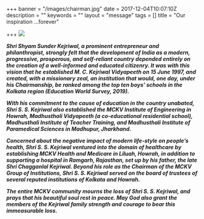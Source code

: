 +++
banner = "/images/chairman.jpg"
date = 2017-12-04T10:07:10Z
description = ""
keywords = ""
layout = "message"
tags = []
title = "Our inspiration …forever"

+++
![](/uploads/2020/01/03/pp.jpg)

**_Shri Shyam Sunder Kejriwal, a prominent entrepreneur and philanthropist, strongly felt that the development of India as a modern, progressive, prosperous, and self-reliant country depended entirely on the creation of a well-informed and educated citizenry. It was with this vision that he established M. C. Kejriwal Vidyapeeth on 15 June 1997, and created, with a missionary zeal, an institution that would, one day, under his Chairmanship, be ranked among the top ten boys’ schools in the Kolkata region (Education World Survey, 2019)._**

**_With his commitment to the cause of education in the country unabated, Shri S. S. Kejriwal also established the MCKV Institute of Engineering in Howrah, Madhusthali Vidyapeeth (a co-educational residential school), Madhusthali Institute of Teacher Training, and Madhusthali Institute of Paramedical Sciences in Madhupur, Jharkhand._**

**_Concerned about the negative impact of modern life-style on people’s health, Shri S. S. Kejriwal ventured into the domain of healthcare by establishing MCKV Health and Medicare in Liluah, Howrah, in addition to supporting a hospital in Ramgarh, Rajasthan, set up by his father, the late Shri Chagganlal Kejriwal. Beyond his role as the Chairman of the MCKV Group of Institutions, Shri S. S. Kejriwal served on the board of trustees of several reputed institutions of Kolkata and Howrah._**

**_The entire MCKV community mourns the loss of Shri S. S. Kejriwal, and prays that his beautiful soul rest in peace. May God also grant the members of the Kejriwal family strength and courage to bear this immeasurable loss._**